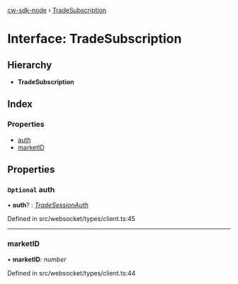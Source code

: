 [cw-sdk-node](../README.md) › [TradeSubscription](tradesubscription.md)

# Interface: TradeSubscription

## Hierarchy

* **TradeSubscription**

## Index

### Properties

* [auth](tradesubscription.md#optional-auth)
* [marketID](tradesubscription.md#marketid)

## Properties

### `Optional` auth

• **auth**? : *[TradeSessionAuth](tradesessionauth.md)*

Defined in src/websocket/types/client.ts:45

___

###  marketID

• **marketID**: *number*

Defined in src/websocket/types/client.ts:44

